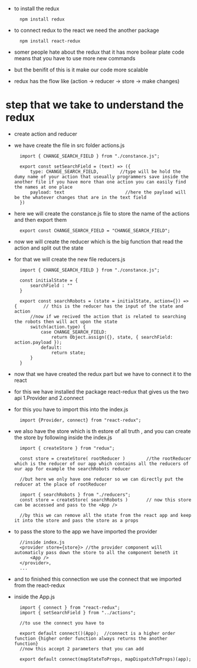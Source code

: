 * to install the redux 

        npm install redux

* to connect redux to the react we need the another package

        npm install react-redux

* somer people hate about the redux that it has more boilear plate code means that you have to use more new commands 
* but the benifit of this is it make our code more scalable 

* redux has the flow like (action -> reducer -> store -> make changes)

# step that we take to understand the redux

* create action and reducer 

* we have create the file in src folder actions.js

        import { CHANGE_SEARCH_FIELD } from "./constance.js";

        export const setSearchField = (text) => ({
            type: CHANGE_SEARCH_FIELD,        //type will be hold the dumy name of your action that useually programmers save inside the another file if you have more than one action you can easily find the names at one place
            payload: text                       //here the payload will be the whatever changes that are in the text field
        })

* here we will create the constance.js file to store the name of the actions and then export them

        export const CHANGE_SEARCH_FIELD = "CHANGE_SEARCH_FIELD";

* now we will create the reducer which is the big function that read the action and split out the state

* for that we will create the new file reducers.js

        import { CHANGE_SEARCH_FIELD } from "./constance.js";

        const initialState = {
            searchField : ""
        }

        export const searchRobots = (state = initialState, action={}) => {          // this is the reducer has the input of the state and action
            //now if we recived the action that is related to searching the robots then will act upon the state
            switch(action.type) {
                case CHANGE_SEARCH_FIELD:
                    return Object.assign({}, state, { searchField: action.payload });
                default:
                    return state;
            }
        }

* now that we have created the redux part but we have to connect it to the react 

* for this we have installed the package react-redux that gives us the two api 1.Provider and 2.connect

* for this you have to import this into the index.js

        import {Provider, connect} from "react-redux";

* we also have the store which is th estore of all truth , and you can create the store by following inside the index.js

        import { createStore } from "redux";

        const store = createStore( rootReducer )        //the rootReducer which is the reducer of our app which contains all the reducers of our app for example the searchRobots reducer

        //but here we only have one reducer so we can directly put the reducer at the place of rootReducer

        import { searchRobots } from "./reducers";
        const store = createStore( searchRobots )       // now this store can be accessed and pass to the <App />

        //by this we can remove all the state from the react app and keep it into the store and pass the store as a props

* to pass the store to the app we have imported the provider 

        //inside index.js
        <provider store={store}> //the provider component will automaticly pass down the store to all the component beneth it
            <App />
        </provider>,
        ...

* and to finished this connection we use the connect that we imported from the react-redux

* inside the App.js

        import { connect } from "react-redux";
        import { setSearchField } from "../actions";

        //to use the connect you have to 

        export default connect()(App);  //connect is a higher order function {higher order function always returns the another function}
        //now this accept 2 parameters that you can add

        export default connect(mapStateToProps, mapDispatchToProps)(app);